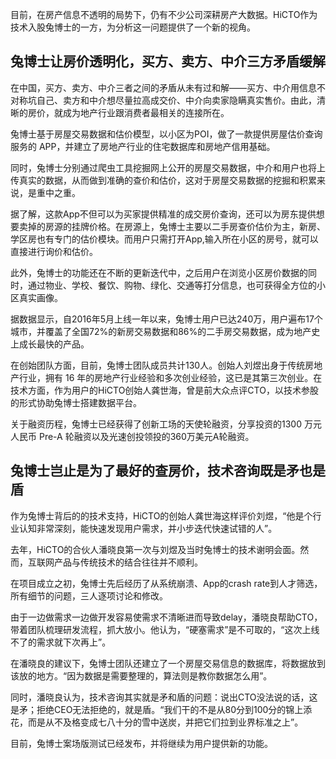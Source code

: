 <!-- $title: HiCTO携手兔博士做最好的查房价，打造最全房产数据库 -->
<!-- $date: 2017-07-27 -->

目前，在房产信息不透明的局势下，仍有不少公司深耕房产大数据。HiCTO作为技术入股兔博士的一方，为分析这一问题提供了一个新的视角。

## 兔博士让房价透明化，买方、卖方、中介三方矛盾缓解

在中国，买方、卖方、中介三者之间的矛盾从未有过和解——买方、中介用信息不对称坑自己、卖方和中介想尽量拉高成交价、中介向卖家隐瞒真实售价。由此，清晰的房价，就成为地产行业跟消费者最相关的连接所在。

兔博士基于房屋交易数据和估价模型，以小区为POI，做了一款提供房屋估价查询服务的 APP，并建立了房地产行业的住宅数据库和房地产信用基础。

同时，兔博士分别通过爬虫工具挖掘网上公开的房屋交易数据，中介和用户也将上传真实的数据，从而做到准确的查价和估价，这对于房屋交易数据的挖掘和积累来说，是重中之重。

据了解，这款App不但可以为买家提供精准的成交房价查询，还可以为房东提供想要卖掉的房源的挂牌价格。在房源上，兔博士主要以二手房查价估价为主，新房、学区房也有专门的估价模块。而用户只需打开App,输入所在小区的房号，就可以直接进行询价和估价。

此外，兔博士的功能还在不断的更新迭代中，之后用户在浏览小区房价数据的同时，通过物业、学校、餐饮、购物、绿化、交通等打分信息，也可获得全方位的小区真实画像。

据数据显示，自2016年5月上线一年以来，兔博士用户已达240万，用户遍布17个城市，并覆盖了全国72%的新房交易数据和86%的二手房交易数据，成为地产史上成长最快的产品。

在创始团队方面，目前，兔博士团队成员共计130人。创始人刘煜出身于传统房地产行业，拥有 16 年的房地产行业经验和多次创业经验，这已是其第三次创业。在技术方面，作为用户的HiCTO创始人龚世海，曾是前大众点评CTO，以技术参股的形式协助兔博士搭建数据平台。

关于融资历程，兔博士已经获得了创新工场的天使轮融资，分享投资的1300 万元人民币 Pre-A 轮融资以及光速创投领投的360万美元A轮融资。

## 兔博士岂止是为了最好的查房价，技术咨询既是矛也是盾

作为兔博士背后的的技术支持，HiCTO的创始人龚世海这样评价刘煜，“他是个行业认知非常深刻，能快速发现用户需求，并小步迭代快速试错的人”。

去年，HiCTO的合伙人潘晓良第一次与刘煜及当时兔博士的技术谢明会面。然而，互联网产品与传统技术的结合往往并不顺利。

在项目成立之初，兔博士先后经历了从系统崩溃、App的crash rate到人才筛选，所有细节的问题，三人逐项讨论和修改。

由于一边做需求一边做开发容易使需求不清晰进而导致delay，潘晓良帮助CTO，带着团队梳理研发流程，抓大放小。他认为，“硬塞需求”是不可取的，“这次上线不了的需求就下次再上”。

在潘晓良的建议下，兔博士团队还建立了一个房屋交易信息的数据库，将数据放到该放的地方。“因为数据是需要整理的，算法则是教你数据怎么用”。

同时，潘晓良认为，技术咨询其实就是矛和盾的问题：说出CTO没法说的话，这是矛；拒绝CEO无法拒绝的，就是盾。“我们干的不是从80分到100分的锦上添花，而是从不及格变成七八十分的雪中送炭，并把它们拉到业界标准之上”。

目前，兔博士案场版测试已经发布，并将继续为用户提供新的功能。

